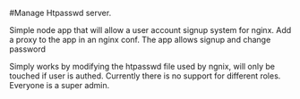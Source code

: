 #Manage Htpasswd server.

Simple node app that will allow a user account signup system for nginx.
Add a proxy to the app in an nginx conf. The app allows signup and change password


Simply works by modifying the htpasswd file used by ngnix, will only be touched if
user is authed. Currently there is no support for different roles. Everyone is a super admin.
